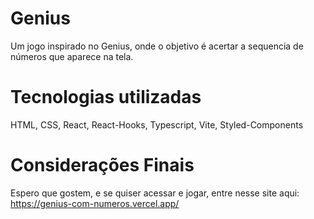 # Genius

Um jogo inspirado no Genius, onde o objetivo é acertar a sequencia de números que aparece na tela.

# Tecnologias utilizadas

HTML, CSS, React, React-Hooks, Typescript, Vite, Styled-Components

# Considerações Finais

Espero que gostem, e se quiser acessar e jogar, entre nesse site aqui: https://genius-com-numeros.vercel.app/
